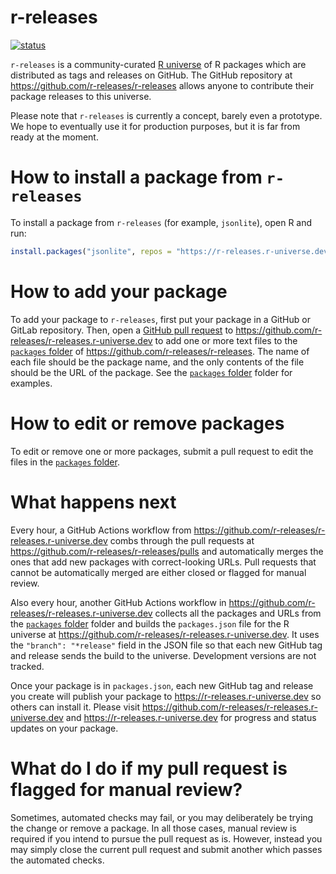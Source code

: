 # r-releases

[![status](https://www.repostatus.org/badges/latest/concept.svg)](https://www.repostatus.org/#concept)

`r-releases` is a community-curated [R universe](https://github.com/r-universe-org/help) of R packages which are distributed as tags and releases on GitHub. The GitHub repository at <https://github.com/r-releases/r-releases> allows anyone to contribute their package releases to this universe.

Please note that `r-releases` is currently a concept, barely even a prototype. We hope to eventually use it for production purposes, but it is far from ready at the moment.

# How to install a package from `r-releases`

To install a package from `r-releases` (for example, `jsonlite`), open R and run:

```r
install.packages("jsonlite", repos = "https://r-releases.r-universe.dev")
```

# How to add your package

To add your package to `r-releases`, first put your package in a GitHub or GitLab repository. Then, open a [GitHub pull request](https://docs.github.com/en/pull-requests/collaborating-with-pull-requests/proposing-changes-to-your-work-with-pull-requests/about-pull-requests) to <https://github.com/r-releases/r-releases.r-universe.dev> to add one or more text files to the [`packages` folder](https://github.com/r-releases/r-releases/tree/main/packages) of <https://github.com/r-releases/r-releases>. The name of each file should be the package name, and the only contents of the file should be the URL of the package. See the [`packages` folder](https://github.com/r-releases/r-releases/tree/main/packages) folder for examples.

# How to edit or remove packages

To edit or remove one or more packages, submit a pull request to edit the files in the  [`packages` folder](https://github.com/r-releases/r-releases/tree/main/packages).

# What happens next

Every hour, a GitHub Actions workflow from <https://github.com/r-releases/r-releases.r-universe.dev> combs through the pull requests at <https://github.com/r-releases/r-releases/pulls> and automatically merges the ones that add new packages with correct-looking URLs. Pull requests that cannot be automatically merged are either closed or flagged for manual review. 

Also every hour, another GitHub Actions workflow in <https://github.com/r-releases/r-releases.r-universe.dev> collects all the packages and URLs from the [`packages` folder](https://github.com/r-releases/r-releases/tree/main/packages) folder and builds the `packages.json` file for the R universe at <https://github.com/r-releases/r-releases.r-universe.dev>. It uses the `"branch": "*release"` field in the JSON file so that each new GitHub tag and release sends the build to the universe. Development versions are not tracked.

Once your package is in `packages.json`, each new GitHub tag and release you create will publish your package to <https://r-releases.r-universe.dev> so others can install it. Please visit <https://github.com/r-releases/r-releases.r-universe.dev> and <https://r-releases.r-universe.dev> for progress and status updates on your package.

# What do I do if my pull request is flagged for manual review?

Sometimes, automated checks may fail, or you may deliberately be trying the change or remove a package. In all those cases, manual review is required if you intend to pursue the pull request as is. However, instead you may simply close the current pull request and submit another which passes the automated checks.

